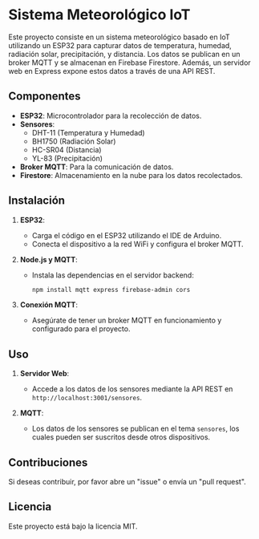 # Sistema Meteorológico IoT

Este proyecto consiste en un sistema meteorológico basado en IoT utilizando un ESP32 para capturar datos de temperatura, humedad, radiación solar, precipitación, y distancia. Los datos se publican en un broker MQTT y se almacenan en Firebase Firestore. Además, un servidor web en Express expone estos datos a través de una API REST.

## Componentes

- **ESP32**: Microcontrolador para la recolección de datos.
- **Sensores**:
  - DHT-11 (Temperatura y Humedad)
  - BH1750 (Radiación Solar)
  - HC-SR04 (Distancia)
  - YL-83 (Precipitación)
- **Broker MQTT**: Para la comunicación de datos.
- **Firestore**: Almacenamiento en la nube para los datos recolectados.

## Instalación

1. **ESP32**: 
   - Carga el código en el ESP32 utilizando el IDE de Arduino.
   - Conecta el dispositivo a la red WiFi y configura el broker MQTT.

2. **Node.js y MQTT**:
   - Instala las dependencias en el servidor backend:
     ```bash
     npm install mqtt express firebase-admin cors
     ```

3. **Conexión MQTT**:
   - Asegúrate de tener un broker MQTT en funcionamiento y configurado para el proyecto.

## Uso

1. **Servidor Web**: 
   - Accede a los datos de los sensores mediante la API REST en `http://localhost:3001/sensores`.

2. **MQTT**: 
   - Los datos de los sensores se publican en el tema `sensores`, los cuales pueden ser suscritos desde otros dispositivos.

## Contribuciones

Si deseas contribuir, por favor abre un "issue" o envía un "pull request".

## Licencia

Este proyecto está bajo la licencia MIT.

